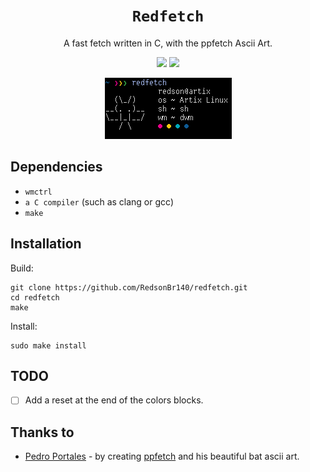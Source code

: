 <h1 align="center"><code>Redfetch</code></h1>
<p align="center">A fast fetch written in C, with the ppfetch Ascii Art.</p>
<p align="center">
<img src="https://github.com/RedsonBr140/Redfetch/actions/workflows/checks.yml/badge.svg"> 
<!--<img src="https://img.shields.io/github/commits-since/RedsonBr140/Redfetch/latest/main"> -->
<img src="https://img.shields.io/github/license/RedsonBr140/Redfetch?style=flat">
</p>

<p align="center">
<a href="screenshot.png">
  <img src="screenshot.png">
</a>
</p>

## Dependencies
 - `wmctrl`
 - `a C compiler` (such as clang or gcc)
 - `make`
## Installation
Build:
```
git clone https://github.com/RedsonBr140/redfetch.git
cd redfetch
make
```
Install:
```
sudo make install
```
## TODO
 - [ ] Add a reset at the end of the colors blocks.
## Thanks to
 - [Pedro Portales](https://github.com/pedroportales) - by creating [ppfetch](https://github.com/pedroportales/ppfetch) and his beautiful bat ascii art.
